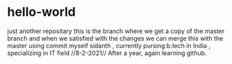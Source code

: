 # hello-world
just another repositary
this is  the branch where we get a copy of the master branch  and when we satisfied with the 
changes we can merge this with the master using commit
myself sidanth , currently pursing b.tech in India , specializing in IT field
//8-2-2021//
After a year, again learning github.
